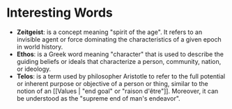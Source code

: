 # Interesting Words

- **Zeitgeist**: is a concept meaning "spirit of the age". It refers to an invisible agent or force dominating the characteristics of a given epoch in world history.
- **Ethos**: is a Greek word meaning "character" that is used to describe the guiding beliefs or ideals that characterize a person, community, nation, or ideology.
- **Telos**: is a term used by philosopher Aristotle to refer to the full potential or inherent purpose or objective of a person or thing, similar to the notion of an [[Values | "end goal" or "raison d'être"]]. Moreover, it can be understood as the "supreme end of man's endeavor".
